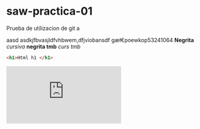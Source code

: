 # saw-practica-01
Prueba de utilizacion de git
a

aasd
asdkjfbvasjldfvhbwem,dfjviobansdf gæł€poewkop53241064
__Negrita__
*cursiva*
**negrita tmb**
_curs tmb_

```html
<h1>Html h1 </h1>

```
![Texto](https://r4.abcimg.es/resizer/resizer.php?imagen=https%3A%2F%2Fstatic2.abc.es%2Fmedia%2Fcapitulos%2F000%2F119%2F145%2Fel-conserje-contraatacael-dia-del-dolar-1.jpg&nuevoancho=150&medio=abc)
